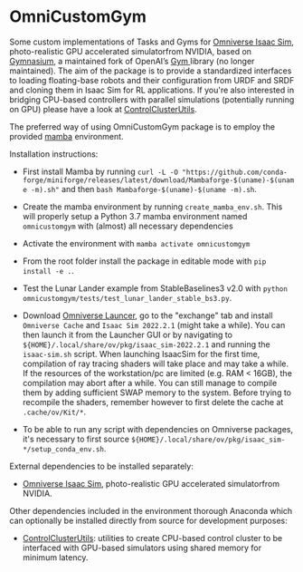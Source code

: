 # OmniCustomGym

Some custom implementations of Tasks and Gyms for [Omniverse Isaac Sim](https://docs.omniverse.nvidia.com/app_isaacsim/app_isaacsim.html), photo-realistic GPU accelerated simulatorfrom NVIDIA, based on [Gymnasium](https://gymnasium.farama.org/), a maintained fork of OpenAI’s [Gym ](https://github.com/openai/gym) library (no longer maintained). 
The aim of the package is to provide a standardized interfaces to loading floating-base robots and their configuration from URDF and SRDF and cloning them in Isaac Sim for RL applications. 
If you're also interested in bridging CPU-based controllers with parallel simulations (potentially running on GPU) please have a look at [ControlClusterUtils](https://github.com/AndrePatri/ControlClusterUtils).

The preferred way of using OmniCustomGym package is to employ the provided [mamba](https://mamba.readthedocs.io/en/latest/user_guide/mamba.html) environment. 

Installation instructions:
- First install Mamba by running ```curl -L -O "https://github.com/conda-forge/miniforge/releases/latest/download/Mambaforge-$(uname)-$(uname -m).sh"``` and then ```bash Mambaforge-$(uname)-$(uname -m).sh```.

- Create the mamba environment by running ```create_mamba_env.sh```. This will properly setup a Python 3.7 mamba environment named ```omnicustomgym``` with (almost) all necessary dependencies

- Activate the environment with ```mamba activate omnicustomgym```

- From the root folder install the package in editable mode with ```pip install -e .```.

- Test the Lunar Lander example from StableBaselines3 v2.0 with ```python omnicustomgym/tests/test_lunar_lander_stable_bs3.py```.

- Download [Omniverse Launcer](https://www.nvidia.com/en-us/omniverse/download/), go to the "exchange" tab and install ``` Omniverse Cache``` and  ```Isaac Sim 2022.2.1```  (might take a while). You can then launch it from the Launcher GUI or by navigating to ```${HOME}/.local/share/ov/pkg/isaac_sim-2022.2.1``` and running the ```isaac-sim.sh``` script. When launching IsaacSim for the first time, compilation of ray tracing shaders will take place and may take a while. If the resources of the workstation/pc are limited (e.g. RAM < 16GB), the compilation may abort after a while. You can still manage to compile them by adding sufficient SWAP memory to the system. Before trying to recompile the shaders, remember however to first delete the cache at ```.cache/ov/Kit/*```.

- To be able to run any script with dependencies on Omniverse packages, it's necessary to first source ```${HOME}/.local/share/ov/pkg/isaac_sim-*/setup_conda_env.sh```.

External dependencies to be installed separately: 

- [Omniverse Isaac Sim](https://docs.omniverse.nvidia.com/app_isaacsim/app_isaacsim.html), photo-realistic GPU accelerated simulatorfrom NVIDIA.

Other dependencies included in the environment thorough Anaconda which can optionally be installed directly from source for development purposes: 
- [ControlClusterUtils](https://github.com/AndrePatri/ControlClusterUtils): utilities to create CPU-based control cluster to be interfaced with GPU-based simulators using shared memory for minimum latency.
